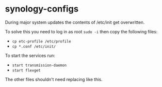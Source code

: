 # synology-configs

During major system updates the contents of /etc/init get overwritten.

To solve this you need to log in as root `sudo -i` then copy the following files:

- `cp etc-profile /etc/profile`
- `cp *.conf /etc/init/`

To start the services run:

- `start transmission-daemon`
- `start flexget`

The other files shouldn't need replacing like this.
